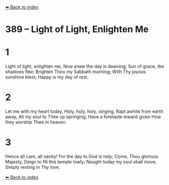 [⬅️ Back to index](../README.md)

# 389 – Light of Light, Enlighten Me


# 1
Light of light, enlighten me,
Now anew the day is dawning;
Sun of grace, the shadows flee;
Brighten Thou my Sabbath morning;
With Thy joyous sunshine blest,
Happy is my day of rest.

# 2
Let me with my heart today,
Holy, holy, holy, singing,
Rapt awhile from earth away,
All my soul to Thee up springing,
Have a foretaste inward given
How they worship Thee in heaven.

# 3
Hence all care, all vanity!
For the day to God is holy;
Come, Thou glorious Majesty,
Deign to fill this temple lowly;
Nought today my soul shall move,
Simply resting in Thy love.

[⬅️ Back to index](../README.md)
